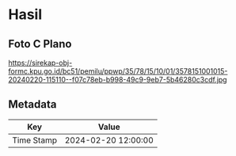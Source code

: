 # Hasil

## Foto C Plano

https://sirekap-obj-formc.kpu.go.id/bc51/pemilu/ppwp/35/78/15/10/01/3578151001015-20240220-115110--f07c78eb-b998-49c9-9eb7-5b46280c3cdf.jpg


## Metadata

| Key        | Value               |
| ---------- | ------------------- |
| Time Stamp | 2024-02-20 12:00:00 |



